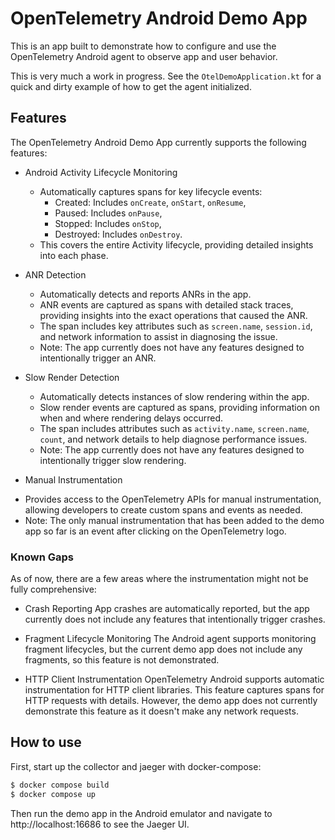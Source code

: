 
# OpenTelemetry Android Demo App

This is an app built to demonstrate how to configure and use the OpenTelemetry Android agent
to observe app and user behavior.

This is very much a work in progress. See the `OtelDemoApplication.kt` for 
a quick and dirty example of how to get the agent initialized.

## Features

The OpenTelemetry Android Demo App currently supports the following features:

* Android Activity Lifecycle Monitoring
  - Automatically captures spans for key lifecycle events:
    - Created: Includes `onCreate`, `onStart`, `onResume`,
    - Paused: Includes `onPause`,
    - Stopped: Includes `onStop`,
    - Destroyed: Includes `onDestroy`.
  - This covers the entire Activity lifecycle, providing detailed insights into each phase.

* ANR Detection
  - Automatically detects and reports ANRs in the app.
  - ANR events are captured as spans with detailed stack traces, providing insights into the exact operations that caused the ANR.
  - The span includes key attributes such as `screen.name`, `session.id`, and network information to assist in diagnosing the issue.
  - Note: The app currently does not have any features designed to intentionally trigger an ANR.

* Slow Render Detection
  - Automatically detects instances of slow rendering within the app.
  - Slow render events are captured as spans, providing information on when and where rendering delays occurred.
  - The span includes attributes such as `activity.name`, `screen.name`, `count`, and network details to help diagnose performance issues.
  - Note: The app currently does not have any features designed to intentionally trigger slow rendering.

* Manual Instrumentation
- Provides access to the OpenTelemetry APIs for manual instrumentation, allowing developers to create custom spans and events as needed.
- Note: The only manual instrumentation that has been added to the demo app so far is an event after clicking on the OpenTelemetry logo.

### Known Gaps
As of now, there are a few areas where the instrumentation might not be fully comprehensive:

* Crash Reporting
App crashes are automatically reported, but the app currently does not include any features that intentionally trigger crashes.

* Fragment Lifecycle Monitoring 
The Android agent supports monitoring fragment lifecycles, but the current demo app does not include any fragments, so this feature is not demonstrated.

* HTTP Client Instrumentation
  OpenTelemetry Android supports automatic instrumentation for HTTP client libraries. This feature captures spans for HTTP requests with details. However, the demo app does not currently demonstrate this feature as it doesn't make any network requests.

## How to use

First, start up the collector and jaeger with docker-compose:

```bash
$ docker compose build
$ docker compose up
```

Then run the demo app in the Android emulator and navigate to http://localhost:16686
to see the Jaeger UI. 
